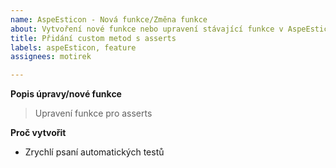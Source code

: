 ```yaml
---
name: AspeEsticon - Nová funkce/Změna funkce
about: Vytvoření nové funkce nebo upravení stávající funkce v AspeEsticon
title: Přidání custom metod s asserts
labels: aspeEsticon, feature
assignees: motirek

---
```


**Popis úpravy/nové funkce**
> Upravení funkce pro asserts

**Proč vytvořit**
- Zrychlí psaní automatických testů
